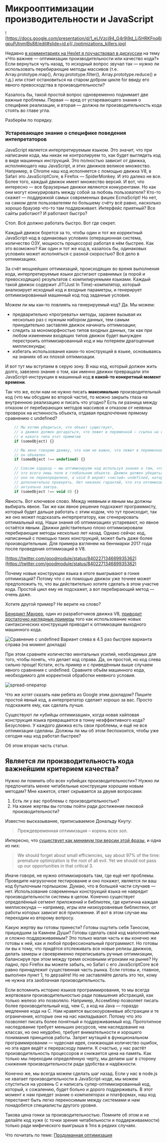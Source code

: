 # Микрооптимизации производительности и JavaScript
![https://docs.google.com/presentation/d/1_eLlVzcj94_G4r9j9d_Lj5HRKFnq6jgpuPJtnmIBs88/edit#slide=id.p](./optimizations_killers.jpg)

Недавно [в комментариях на Hexlet я поучаствовал в дискуссии](https://www.facebook.com/Hexlet/photos/a.191527631005918/1441750875983581/?type=1&theater) на тему «Что важнее — оптимизации производительности или качество кода?» Если вернуться чуть назад, то исходный вопрос звучал так — нужно ли использовать перебирающие методы массивов (т.е. Array.prototype.map(),  Array.prototype.filter(), Array.prototype.reduce() и т.д.) или стоит остановиться на старом добром цикле for ввиду его явного превосходства в производительности?

Казалось бы, такой простой вопрос одновременно поднимает две важные проблемы. Первая — вред от устаревающего знания о специфике реализации, и вторая — должна ли производительность кода стоять во главе угла.

Разберём по порядку.

### Устаревающее знание о специфике поведения интепретаторов

JavaScript является интерпретируемым языком. Это значит, что при написании кода, мы никак не контролируем то, как будет выглядеть код в виде машинных инструкций. Это полностью зависит от движка, исполняющего наш JavaScript, и этих движков великое множество. Например, в Chrome наш код исполняется с помощью движка V8, в Safari это JavaScriptCore, в Firefox — SpiderMonkey. И это далеко не все. Более того, каждый движок имеет множество версий. И вот, что интересно — все браузерные движки являются конкурентами. Но как они могут конкурировать между собой за любовь пользователя? Кто-то скажет — поддержкой самых современных фишек EcmaScript! Но нет, на самом деле пользователям по большему счёту всё равно, насколько хорошо браузер что-то там поддерживает. Интерфейс приятный? Все сайты работают? И работают быстро?

Стоп. Всё должно работать быстро. Вот где секрет.

Каждый движок борется за то, чтобы один и тот же корректный JavaScript-код в одинаковых условиях (операционная система, количество ОЗУ, мощность процессора) работал в нём быстрее. Как это возможно? Как один и тот же код в, казалось бы, одинаковых условиях может исполняться с разной скоростью? Всё дело в оптимизациях.

За счёт мощнейших оптимизаций, происходящих во время выполнения кода, интерпретируемые языки достигают сравнимых (а порой и превосходящих) результатов с компилируемыми языками. Каждый такой движок содержит JIT(Just In Time)-компилятор, который анализирует исходный код и входные параметры, и генерирует оптимизированный машинный код под заданные условия.

Можем ли мы как-то повлиять на генерируемый код? Да. Мы можем:

- предварительно «прогревать» методы, заранее вызывая их несколько раз с нужным набором данных, тем самым принудительно заставляя движок начинать оптимизации;
- следить за мономорфностью типов входных данных, так как при любом изменении входящих типов движок будет вынужден перестроить оптимизированный код и мы потеряем драгоценные миллисекунды;
- избегать использования каких-то конструкций в языке, основываясь на знаниях об их плохой оптимизации.

И вот тут мы вступаем в серую зону. В наш код, который должен жить долго, завезено знание о том, как именно движки превращали эти JavaScript-инструкции в машинный код **в какой-то конкретный момент времени**.

Так что же, если нам не нужно писать **максимально** производительный код (что мы обсудим во второй части), то можно закрыть глаза на внутреннюю реализацию и писать что угодно? Есть ли разница между отказом от перебирающих методов массивов и отказом от неявных проверок на истинность объекта, отдавая предпочтение прямому сравнению с undefined?

```javascript
    // Мы хотим убедиться, что объект существует,
    // а движок должен догадаться, что лежит в переменной — ссылка на объект или примитив,
    // и какого типа этот примитив
    if (someObject) {}

    // Мы явно говорим движку, что нам не важно, что лежит в переменной, главное — что
    // он объявлен
    if (someObject !== undefined) {}

    // Совсем хардкор — мы оптимизируем код используя знания о том, что undefined —
    // это всего лишь поле в глобальном объекте. Движок должен убедиться, что
    // оно не переопределено, а void 0 вернёт «чистый» undefined, который не надо
    // дополнительно проверять. Нет никаких гарантий, что эта оптимизация будет
    // актуальна завтра.
    if (someObject !== void 0) {}
```

Явность. Вот ключевое слово. Между неявным и явным мы должны выбирать явное. Так же как явное решение подскажет программисту, который будет дальше работать с этим кодом, что тут происходит, так же оно может подсказать интерпретатору, как сгенерировать оптимальный код. Наши знания об оптимизациях устаревают, но явное остаётся явным. Движки действительно плохо оптимизировали перебирающие методы несколько лет назад. Однако сейчас код, написанный с помощью таких конструкций, может быть даже более производительным. Для примера взглянем на бенчмарки 2017 года после проведения оптимизаций в V8.

[https://twitter.com/goodmodule/status/840227134689935362](https://twitter.com/goodmodule/status/840227134689935362)

Почему новые конструкции языка в итоге выигрывают в гонке оптимизаций? Потому что с их помощью движок уже точнее может предположить то, что вы действительно хотите сделать в этом участке кода. Простой цикл ему не подскажет, а вот перебирающий метод — очень даже.

Хотите другой пример? Не верите на слово?

[Бенедикт Маурер](https://benediktmeurer.de/), один из разработчиков движка V8, [приводит достаточно наглядные примеры](https://docs.google.com/presentation/d/1_eLlVzcj94_G4r9j9d_Lj5HRKFnq6jgpuPJtnmIBs88/edit#slide=id.p) того как использование новых синтаксических конструкций приводит к оптимизации выходного машинного кода.

![Сравнение с undefined](check_object.jpg)
Вариант слева в 4.5 раз быстрее варианта справа (на момент доклада)

При этом сравните количество ментальных усилий, необходимых для того, чтобы понять, что делает код справа. Да, он простой, но код слева сильно проще!
Кстати, есть пример и с приведённым выше случаем явного сравнения с undefined. Сравните объём машинного кода, необходимого для корректной обработки неявного условия.

![spread-оператор](spread.jpg)

Что же хотят сказать нам ребята из Google этим докладом? Пишите простой явный код, а интерпретатор сделает хорошо за вас. Просто подскажите ему, как сделать лучше.

Существуют ли «убийцы оптимизации», когда новая хайповая конструкция языка превращается в тонну неэффективного кода? Безусловно. У каждого движка есть свои проблемы, и ещё не все оптимизации сделаны. Должны ли мы об этом беспокоится, чтобы уже сегодня наш код работал быстрее?

Об этом вторая часть статьи.

## Является ли производительность кода важнейшим критерием качества?

Нужно ли помнить обо всех «убийцах производительности»? Нужно ли предпочитать менее читабельные конструкции хорошим новым методам? Мне кажется, ответ скрывается за двумя вопросами:

1. Есть ли у вас проблемы с производительностью?
2. На какие жертвы вы готовы пойти ради достижения пиковой производительности?

Известно высказывание, приписываемое Дональду Кнуту:

> Преждевременная оптимизация – корень всех зол.

Интересно, что [существует как минимум три версии этой фразы](http://sergeyteplyakov.blogspot.com/2009/12/blog-post_08.html), и одна из них:

> We should forget about small efficiencies, say about 97% of the time: premature optimization is the root of all evil. Yet we should not pass up our opportunities in that critical 3.

Иначе говоря, не нужно оптимизировать там, где ещё нет проблемы. Проведите нагрузочное тестирование и оно покажет, является ли ваш код бутылочным горлышком. Думаю, что в большей части случаев — нет. Использование современных конструкций языка не навредит производительности системы в целом. Конечно существует определённый сегмент приложений и библиотек, где критична каждая миллисекунда — например, игры или низкоуровневые библиотеки, от работы которых зависит всё приложение. И вот в этом случае мы переходим ко второму вопросу.

Какую жертву вы готовы принести? Готовы ощутить себя Таносом, пришедшим за Камнем Души? Готовы сделать свой код малопонятным и сложно поддерживаемым? Это только малая часть и вы конечно же готовы к ней, как и любой профессиональный программист. Но готовы ли вы к тому, что придётся отслеживать все новые релизы движков, делать замеры и своевременно переписывать ручные оптимизации, балансируя при этом между тремя основными игроками на рынке? Ну ладно, про Firefox вы можете забыть, но Safari с его JavaScriptCore всё равно принадлежит существенная часть рынка. Если готовы и, главное, выполнен пункт 1, то дерзайте! Но не заставляйте делать это тех, кому не нужна эта заоблачная производительность.

Если вспомнить историю языков программирования, то мы всегда жертвовали производительностью ради повышения абстракций, как только железо это позволяло. Например, Ассемблер позволяет писать более производительный код, чем C, а код на Java — гораздо медленнее кода на C. Нам нравятся высокоуровневые абстракции и те ограничения, которые они на нас накладывают. Потому что это позволяет писать более понятный и поддерживаемый код. Прототипное наследование требует меньших ресурсов, чем наследование на классах, но оно неудобно, требует внимательности и хорошего понимания принципов работы. Запрет мутаций в функциональном программировании — чудесная идея, снижающая количество ошибок, но эта идея ведёт к перерасходу памяти. К счастью, у нас растёт производительность процессоров и снижается цена на память. Как только мы переходим определённую черту, мы делаем шаг в сторону снижения производительности ради удобства и надёжности.

Конечно же, мы всегда можем сделать шаг назад. Если у нас в node.js не хватает производительности в JavaScript-коде, мы можем спуститься на уровень C и написать супер-оптимизированный код, который, к сожалению, будет больно и дорого поддерживать. В этот момент к нам приедет знание о компиляторах и платформах, наш код перестанет быть легко переносимым между системами и нам понадобятся специалисты другого уровня.

Такова цена гонки за производительностью. Помните об этом и не делайте код хуже (с точки зрения читабельности и поддерживаемости) только ради мифического выигрыша в 1ms в редких случаях.

Что почитать по теме:
[Продуманная оптимизация](http://optimization.guide)
